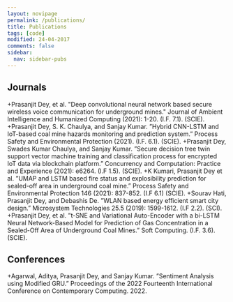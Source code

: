 ```yaml
---
layout: novipage
permalink: /publications/
title: Publications
tags: [code]
modified: 24-04-2017
comments: false
sidebar:
  nav: sidebar-pubs
---
```



## Journals
+Prasanjit Dey, et al. "Deep convolutional neural network based secure wireless voice communication for underground mines." Journal of Ambient Intelligence and Humanized
Computing (2021): 1-20. (I.F. 7.1). (SCIE).
+Prasanjit Dey, S. K. Chaulya, and Sanjay Kumar. ”Hybrid CNN-LSTM and IoT-based coal mine hazards monitoring and prediction system.” Process Safety and Environmental
Protection (2021). (I.F. 6.1). (SCIE).
+Prasanjit Dey, Swades Kumar Chaulya, and Sanjay Kumar. ”Secure decision tree twin support vector machine training and classification process for encrypted IoT data via blockchain platform.” Concurrency and Computation: Practice and Experience (2021): e6264. (I.F 1.5). (SCIE).
+K Kumari, Prasanjit Dey et al. ”UMAP and LSTM based fire status and explosibility prediction for sealed-off area in underground coal mine.” Process Safety and Environmental Protection 146 (2021): 837-852. (I.F 6.1) (SCIE).
+Sourav Hati, Prasanjit Dey, and Debashis De. ”WLAN based energy efficient smart city design.” Microsystem Technologies 25.5 (2019): 1599-1612. (I.F 2.2). (SCI).
+Prasanjit Dey, et al. ”t-SNE and Variational Auto-Encoder with a bi-LSTM Neural Network-Based Model for Prediction of Gas Concentration in a Sealed-Off Area of Underground Coal Mines.” Soft Computing. (I.F. 3.6). (SCIE).

## Conferences
+Agarwal, Aditya, Prasanjit Dey, and Sanjay Kumar. ”Sentiment Analysis using Modified GRU.” Proceedings of the 2022 Fourteenth International Conference on Contemporary
Computing. 2022.







